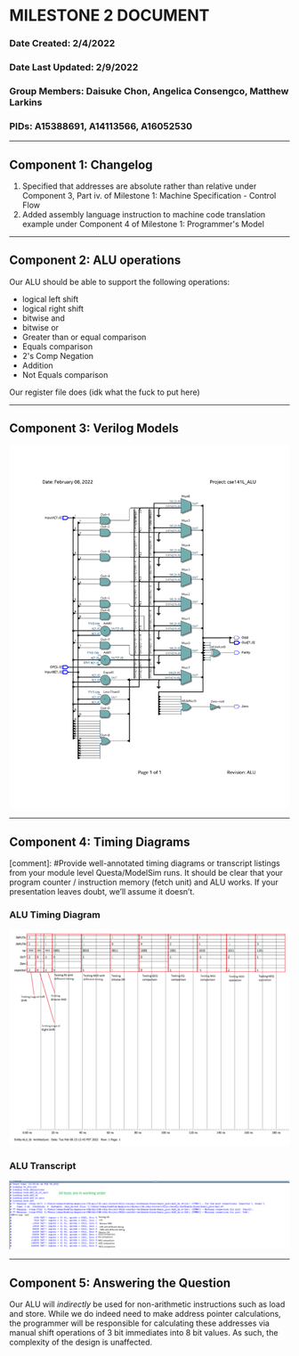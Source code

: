 # **MILESTONE 2 DOCUMENT**
### Date Created: 2/4/2022
### Date Last Updated: 2/9/2022
### Group Members: Daisuke Chon, Angelica Consengco, Matthew Larkins
### PIDs: A15388691, A14113566, A16052530
* * *
## **Component 1:** Changelog
1. Specified that addresses are absolute rather than relative under Component 3, Part iv. of Milestone 1: Machine Specification - Control Flow
2. Added assembly language instruction to machine code translation example under Component 4 of Milestone 1: Programmer's Model
* * *
## **Component 2:** ALU operations

Our ALU should be able to support the following operations:
  - logical left shift
  - logical right shift
  - bitwise and
  - bitwise or
  - Greater than or equal comparison
  - Equals comparison
  - 2's Comp Negation
  - Addition
  - Not Equals comparison

Our register file does (idk what the fuck to put here)

* * *
## **Component 3:** Verilog Models
<img src = "./alu_RTL-1.png"/>

* * * 
## **Component 4:** Timing Diagrams
[comment]: #Provide well-annotated timing diagrams or transcript listings from your module level Questa/ModelSim runs. It should be clear that your program counter / instruction memory (fetch unit) and ALU works. If your presentation leaves doubt, we’ll assume it doesn’t.
### ALU Timing Diagram 
<img src = "./alu_wave-annotated.png"/>

### ALU Transcript
<img src = "./alu_transcript_annotated.png"/>

* * *
## **Component 5:** Answering the Question
 Our ALU will *indirectly* be used for non-arithmetic instructions such as load and store. While we do indeed need to make address pointer calculations, the programmer will be responsible for calculating these addresses via manual shift operations of 3 bit immediates into 8 bit values. As such, the complexity of the design is unaffected.